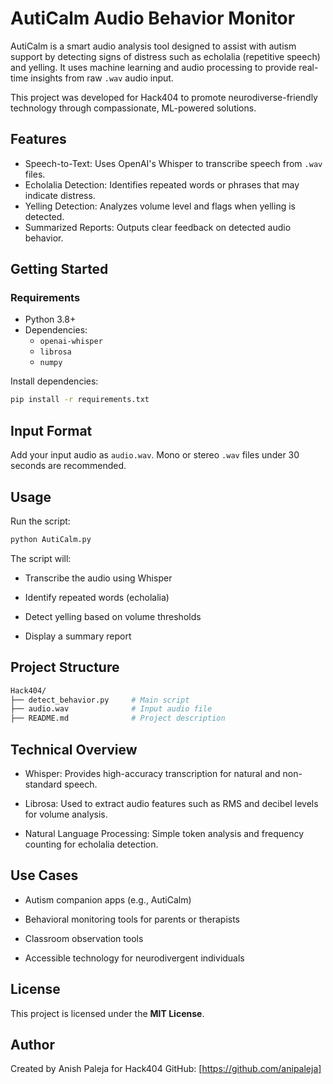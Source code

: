# AutiCalm Audio Behavior Monitor

AutiCalm is a smart audio analysis tool designed to assist with autism support by detecting signs of distress such as echolalia (repetitive speech) and yelling. It uses machine learning and audio processing to provide real-time insights from raw `.wav` audio input.

This project was developed for Hack404 to promote neurodiverse-friendly technology through compassionate, ML-powered solutions.

## Features

- Speech-to-Text: Uses OpenAI's Whisper to transcribe speech from `.wav` files.
- Echolalia Detection: Identifies repeated words or phrases that may indicate distress.
- Yelling Detection: Analyzes volume level and flags when yelling is detected.
- Summarized Reports: Outputs clear feedback on detected audio behavior.

## Getting Started

### Requirements

- Python 3.8+
- Dependencies:
  - `openai-whisper`
  - `librosa`
  - `numpy`

Install dependencies:

```bash
pip install -r requirements.txt
```

## Input Format

Add your input audio as `audio.wav`. Mono or stereo `.wav` files under 30 seconds are recommended.

## Usage

Run the script:

```bash
python AutiCalm.py
```

The script will:

- Transcribe the audio using Whisper

- Identify repeated words (echolalia)

- Detect yelling based on volume thresholds

- Display a summary report

## Project Structure
```bash
Hack404/
├── detect_behavior.py     # Main script
├── audio.wav              # Input audio file
├── README.md              # Project description
```

## Technical Overview

- Whisper: Provides high-accuracy transcription for natural and non-standard speech.

- Librosa: Used to extract audio features such as RMS and decibel levels for volume analysis.

- Natural Language Processing: Simple token analysis and frequency counting for echolalia detection.

## Use Cases
- Autism companion apps (e.g., AutiCalm)

- Behavioral monitoring tools for parents or therapists

- Classroom observation tools

- Accessible technology for neurodivergent individuals

## License
This project is licensed under the **MIT License**.

## Author
Created by Anish Paleja for Hack404
GitHub: [https://github.com/anipaleja]


